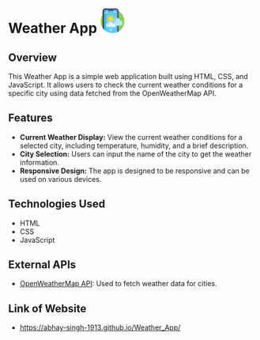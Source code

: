 # Weather App    <img width="auto" height="50px" src="./img/weather-app.png"/>


## Overview

This Weather App is a simple web application built using HTML, CSS, and JavaScript. It allows users to check the current weather conditions for a specific city using data fetched from the OpenWeatherMap API.

## Features

- **Current Weather Display:** View the current weather conditions for a selected city, including temperature, humidity, and a brief description.
- **City Selection:** Users can input the name of the city to get the weather information.
- **Responsive Design:** The app is designed to be responsive and can be used on various devices.

## Technologies Used

- HTML
- CSS
- JavaScript

## External APIs

- [OpenWeatherMap API](https://openweathermap.org/api): Used to fetch weather data for cities.

## Link of Website
- https://abhay-singh-1913.github.io/Weather_App/

